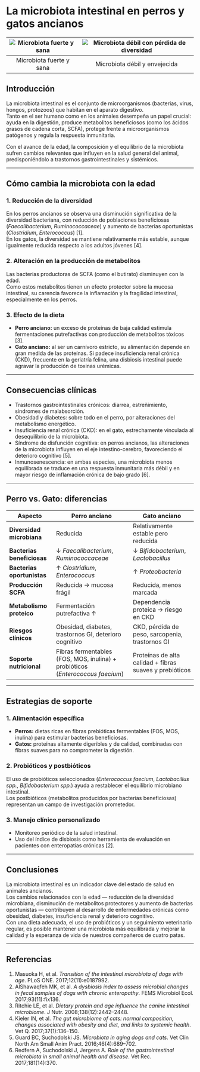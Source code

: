 # La microbiota intestinal en perros y gatos ancianos


 | ![Microbiota fuerte y sana](/blog/images/microbiota-sano.png) | ![Microbiota débil con pérdida de diversidad](/blog/images/microbiota-viejo.png) |
|:--:|:--:|
| Microbiota fuerte y sana | Microbiota débil y envejecida | 


## Introducción

La microbiota intestinal es el conjunto de microorganismos (bacterias, virus, hongos, protozoos) que habitan en el aparato digestivo.  
Tanto en el ser humano como en los animales desempeña un papel crucial: ayuda en la digestión, produce metabolitos beneficiosos (como los ácidos grasos de cadena corta, SCFA), protege frente a microorganismos patógenos y regula la respuesta inmunitaria.  

Con el avance de la edad, la composición y el equilibrio de la microbiota sufren cambios relevantes que influyen en la salud general del animal, predisponiéndolo a trastornos gastrointestinales y sistémicos.  

---

## Cómo cambia la microbiota con la edad

### 1. Reducción de la diversidad

En los perros ancianos se observa una disminución significativa de la diversidad bacteriana, con reducción de poblaciones beneficiosas (*Faecalibacterium*, *Ruminococcaceae*) y aumento de bacterias oportunistas (*Clostridium*, *Enterococcus*) [1].  
En los gatos, la diversidad se mantiene relativamente más estable, aunque igualmente reducida respecto a los adultos jóvenes [4].

### 2. Alteración en la producción de metabolitos

Las bacterias productoras de SCFA (como el butirato) disminuyen con la edad.  
Como estos metabolitos tienen un efecto protector sobre la mucosa intestinal, su carencia favorece la inflamación y la fragilidad intestinal, especialmente en los perros.

### 3. Efecto de la dieta

- **Perro anciano:** un exceso de proteínas de baja calidad estimula fermentaciones putrefactivas con producción de metabolitos tóxicos [3].  
- **Gato anciano:** al ser un carnívoro estricto, su alimentación depende en gran medida de las proteínas. Si padece insuficiencia renal crónica (CKD), frecuente en la geriatría felina, una disbiosis intestinal puede agravar la producción de toxinas urémicas.  

---

## Consecuencias clínicas

- Trastornos gastrointestinales crónicos: diarrea, estreñimiento, síndromes de malabsorción.  
- Obesidad y diabetes: sobre todo en el perro, por alteraciones del metabolismo energético.  
- Insuficiencia renal crónica (CKD): en el gato, estrechamente vinculada al desequilibrio de la microbiota.  
- Síndrome de disfunción cognitiva: en perros ancianos, las alteraciones de la microbiota influyen en el eje intestino-cerebro, favoreciendo el deterioro cognitivo [5].  
- Inmunosenescencia: en ambas especies, una microbiota menos equilibrada se traduce en una respuesta inmunitaria más débil y en mayor riesgo de inflamación crónica de bajo grado [6].  

---

## Perro vs. Gato: diferencias

| Aspecto | Perro anciano | Gato anciano |
|----------|----------------|---------------|
| **Diversidad microbiana** | Reducida | Relativamente estable pero reducida |
| **Bacterias beneficiosas** | ↓ *Faecalibacterium*, *Ruminococcaceae* | ↓ *Bifidobacterium*, *Lactobacillus* |
| **Bacterias oportunistas** | ↑ *Clostridium*, *Enterococcus* | ↑ *Proteobacteria* |
| **Producción SCFA** | Reducida → mucosa frágil | Reducida, menos marcada |
| **Metabolismo proteico** | Fermentación putrefactiva ↑ | Dependencia proteica → riesgo en CKD |
| **Riesgos clínicos** | Obesidad, diabetes, trastornos GI, deterioro cognitivo | CKD, pérdida de peso, sarcopenia, trastornos GI |
| **Soporte nutricional** | Fibras fermentables (FOS, MOS, inulina) + probióticos (*Enterococcus faecium*) | Proteínas de alta calidad + fibras suaves y prebióticos |

---

## Estrategias de soporte

### 1. Alimentación específica

- **Perros:** dietas ricas en fibras prebióticas fermentables (FOS, MOS, inulina) para estimular bacterias beneficiosas.  
- **Gatos:** proteínas altamente digeribles y de calidad, combinadas con fibras suaves para no comprometer la digestión.

### 2. Probióticos y postbióticos

El uso de probióticos seleccionados (*Enterococcus faecium*, *Lactobacillus spp.*, *Bifidobacterium spp.*) ayuda a restablecer el equilibrio microbiano intestinal.  
Los postbióticos (metabolitos producidos por bacterias beneficiosas) representan un campo de investigación prometedor.

### 3. Manejo clínico personalizado

- Monitoreo periódico de la salud intestinal.  
- Uso del índice de disbiosis como herramienta de evaluación en pacientes con enteropatías crónicas [2].

---

## Conclusiones

La microbiota intestinal es un indicador clave del estado de salud en animales ancianos.  
Los cambios relacionados con la edad — reducción de la diversidad microbiana, disminución de metabolitos protectores y aumento de bacterias oportunistas — contribuyen al desarrollo de enfermedades crónicas como obesidad, diabetes, insuficiencia renal y deterioro cognitivo.  
Con una dieta adecuada, el uso de probióticos y un seguimiento veterinario regular, es posible mantener una microbiota más equilibrada y mejorar la calidad y la esperanza de vida de nuestros compañeros de cuatro patas.

---

## Referencias

1. Masuoka H, et al. *Transition of the intestinal microbiota of dogs with age*. PLoS ONE. 2017;12(11):e0187992.  
2. AlShawaqfeh MK, et al. *A dysbiosis index to assess microbial changes in fecal samples of dogs with chronic enteropathy*. FEMS Microbiol Ecol. 2017;93(11):fix136.  
3. Ritchie LE, et al. *Dietary protein and age influence the canine intestinal microbiome*. J Nutr. 2008;138(12):2442–2448.  
4. Kieler IN, et al. *The gut microbiome of cats: normal composition, changes associated with obesity and diet, and links to systemic health*. Vet Q. 2017;37(1):136–150.  
5. Guard BC, Suchodolski JS. *Microbiota in aging dogs and cats*. Vet Clin North Am Small Anim Pract. 2016;46(4):689–702.  
6. Redfern A, Suchodolski J, Jergens A. *Role of the gastrointestinal microbiota in small animal health and disease*. Vet Rec. 2017;181(14):370.
